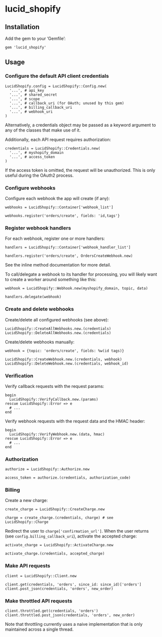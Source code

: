 lucid_shopify
=============

Installation
------------

Add the gem to your ‘Gemfile’:

    gem 'lucid_shopify'


Usage
-----

### Configure the default API client credentials

    LucidShopify.config = LucidShopify::Config.new(
      '...', # api_key
      '...', # shared_secret
      '...', # scope
      '...', # callback_uri (for OAuth; unused by this gem)
      '...', # billing_callback_uri
      '...', # webhook_uri
    )

Alternatively, a credentials object may be passed as a keyword
argument to any of the classes that make use of it.

Additionally, each API request requires authorization:

    credentials = LucidShopify::Credentials.new(
      '...', # myshopify_domain
      '...', # access_token
    )

If the access token is omitted, the request will be unauthorized.
This is only useful during the OAuth2 process.


### Configure webhooks

Configure each webhook the app will create (if any):

    webhooks = LucidShopify::Container['webhook_list']

    webhooks.register('orders/create', fields: 'id,tags'}


### Register webhook handlers

For each webhook, register one or more handlers:

    handlers = LucidShopify::Container['webhook_handler_list']

    handlers.register('orders/create', OrdersCreateWebhook.new)

See the inline method documentation for more detail.

To call/delegate a webhook to its handler for processing, you will likely want
to create a worker around something like this:

    webhook = LucidShopify::Webhook.new(myshopify_domain, topic, data)

    handlers.delegate(webhook)


### Create and delete webhooks

Create/delete all configured webhooks (see above):

    LucidShopify::CreateAllWebhooks.new.(credentials)
    LucidShopify::DeleteAllWebhooks.new.(credentials)

Create/delete webhooks manually:

    webhook = {topic: 'orders/create', fields: %w(id tags)}

    LucidShopify::CreateWebhook.new.(credentials, webhook)
    LucidShopify::DeleteWebhook.new.(credentials, webhook_id)


### Verification

Verify callback requests with the request params:

    begin
      LucidShopify::VerifyCallback.new.(params)
    rescue LucidShopify::Error => e
      # ...
    end

Verify webhook requests with the request data and the HMAC header:

    begin
      LucidShopify::VerifyWebhook.new.(data, hmac)
    rescue LucidShopify::Error => e
      # ...
    end


### Authorization

    authorize = LucidShopify::Authorize.new

    access_token = authorize.(credentials, authorization_code)


### Billing

Create a new charge:

    create_charge = LucidShopify::CreateCharge.new

    charge = create_charge.(credentials, charge) # see LucidShopify::Charge

Redirect the user to `charge['confirmation_url']`. When the user
returns (see `config.billing_callback_uri`), activate the accepted
charge:

    activate_charge = LucidShopify::ActivateCharge.new

    activate_charge.(credentials, accepted_charge)


### Make API requests

    client = LucidShopify::Client.new

    client.get(credentials, 'orders', since_id: since_id)['orders']
    client.post_json(credentials, 'orders', new_order)


### Make throttled API requests

    client.throttled.get(credentials, 'orders')
    client.throttled.post_json(credentials, 'orders', new_order)

Note that throttling currently uses a naive implementation that is
only maintained across a single thread.
